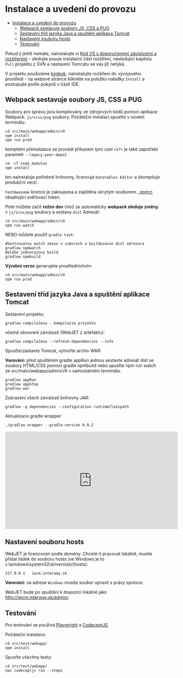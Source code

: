 # Instalace a uvedení do provozu

<!-- @import "[TOC]" {cmd="toc" depthFrom=2 depthTo=6 orderedList=false} -->

<!-- code_chunk_output -->
- [Instalace a uvedení do provozu](#instalace-a-uvedení-do-provozu)
  - [Webpack sestavuje soubory JS, CSS a PUG](#Webpack-build-js-css-a-pug-soubory)
  - [Sestavení tříd jazyka Java a spuštění aplikace Tomcat](#sestavit-třídy-java-a-spustit-tomcat)
  - [Nastavení souboru hosts](#nastavení-souboru-hosts)
  - [Testování](#testování)

<!-- /code_chunk_output -->

Pokud ji ještě nemáte, nainstalujte si [Kód VS s doporučenými závislostmi a rozšířeními](https://docs.webjetcms.sk/v8/#/install-config/vscode/setup) - sledujte pouze instalační část rozšíření, následující kapitoly `Pull` projektu z SVN a nastavení Tomcatu se vás již netýká.

V projektu používáme [lombok](https://projectlombok.org), nainstalujte rozšíření do vývojového prostředí - na webové stránce klikněte na položku nabídky `Install` a postupujte podle pokynů v části IDE.

## Webpack sestavuje soubory JS, CSS a PUG

Soubory pro správu jsou kompilovány ze zdrojových kódů pomocí aplikace Webpack. `js/scss/pug` soubory. Počáteční instalaci spusťte v novém terminálu:

```shell
cd src/main/webapp/admin/v9
npm install
npm run prod
```

kompletní přeinstalace se provádí příkazem (pro uzel `v17+` je také zapotřebí parametr `--legacy-peer-deps`):

```shell
rm -rf node_modules
npm install
```

ten nainstaluje potřebné knihovny, licencuje `Datatables Editor` a zkompiluje produkční verzi.

`FontAwesome` licence je zakoupena a zajištěna skrytým souborem. [.npmrc](../../../src/main/webapp/admin/v9/.npmrc) obsahující ověřovací token.

Poté můžete začít **režim dev** čímž se automaticky **webpack sleduje změny** v `js/scss/pug` soubory a sestavy `dist` Adresář:

```shell
cd src/main/webapp/admin/v9
npm run watch
```

NEBO můžete použít `gradle task`:

```shell
#kontinualny watch zmien v suboroch a buildovanie dist adresara
gradlew npmwatch
#alebo jednorazovy build
gradlew npmbuild
```

**Výrobní verze** generujete prostřednictvím:

```shell
cd src/main/webapp/admin/v9
npm run prod
```

## Sestavení tříd jazyka Java a spuštění aplikace Tomcat

Sestavení projektu:

```shell
gradlew compileJava - kompilacia projektu
```

včetně obnovení závislostí (WebJET z artefaktu):

```shell
gradlew compileJava --refresh-dependencies --info
```

Spusťte/zastavte Tomcat, vytvořte archiv WAR:

**Varování:** před spuštěním gradle appRun jednou sestavte adresář dist se soubory HTML/CSS pomocí gradle npmbuild nebo spusťte npm run watch ze src/main/webapp/admin/v9 v samostatném terminálu.

```shell
gradlew appRun
gradlew appStop
gradlew war
```

Zobrazení všech závislostí knihovny JAR:

```shell
gradlew -q dependencies --configuration runtimeClasspath
```

Aktualizace gradle wrapper

```shell
./gradlew wrapper --gradle-version 6.9.2
```

<div class="video-container">
  <iframe width="560" height="315" src="https://www.youtube.com/embed/ZHb8714HXNY" title="Přehrávač videí YouTube" frameborder="0" allow="accelerometer; autoplay; clipboard-write; encrypted-media; gyroscope; picture-in-picture" allowfullscreen></iframe>
</div>

## Nastavení souboru hosts

WebJET je licencován podle domény. Chcete-li pracovat lokálně, musíte přidat řádek do souboru hosts (ve Windows je to c:\windows\system32\drivers\etc\hosts):

```
127.0.0.1   iwcm.interway.sk
```

**Varování:** na adrese `Windows` musíte soubor upravit s právy správce.

WebJET bude po spuštění k dispozici lokálně jako http://iwcm.interway.sk/admin/.

## Testování

Pro testování se používá [Playwright](https://github.com/microsoft/playwright/tree/master/docs) a [CodeceptJS](https://codecept.io/basics/).

Počáteční instalace:

```shell
cd src/test/webapp/
npm install
```

Spusťte všechny testy:

```shell
cd src/test/webapp/
npx codeceptjs run --steps
```
